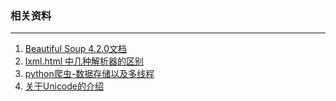 ### 相关资料

---

1. [Beautiful Soup 4.2.0文档](https://www.crummy.com/software/BeautifulSoup/bs4/doc/index.zh.html#id37)
2. [lxml.html 中几种解析器的区别](https://sikaixing.com/2017/05/30/lxml.html_parser/)
3. [python爬虫-数据存储以及多线程](http://www.evil0x.com/posts/14069.html)
4. [关于Unicode的介绍](http://pycoders-weekly-chinese.readthedocs.io/en/latest/issue5/unipain.html)


